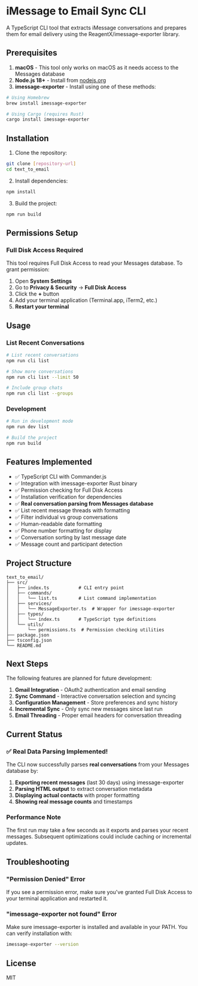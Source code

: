 # iMessage to Email Sync CLI

A TypeScript CLI tool that extracts iMessage conversations and prepares them for email delivery using the ReagentX/imessage-exporter library.

## Prerequisites

1. **macOS** - This tool only works on macOS as it needs access to the Messages database
2. **Node.js 18+** - Install from [nodejs.org](https://nodejs.org/)
3. **imessage-exporter** - Install using one of these methods:

```bash
# Using Homebrew
brew install imessage-exporter

# Using Cargo (requires Rust)
cargo install imessage-exporter
```

## Installation

1. Clone the repository:
```bash
git clone [repository-url]
cd text_to_email
```

2. Install dependencies:
```bash
npm install
```

3. Build the project:
```bash
npm run build
```

## Permissions Setup

### Full Disk Access Required

This tool requires Full Disk Access to read your Messages database. To grant permission:

1. Open **System Settings**
2. Go to **Privacy & Security** → **Full Disk Access**
3. Click the **+** button
4. Add your terminal application (Terminal.app, iTerm2, etc.)
5. **Restart your terminal**

## Usage

### List Recent Conversations

```bash
# List recent conversations
npm run cli list

# Show more conversations
npm run cli list --limit 50

# Include group chats
npm run cli list --groups
```

### Development

```bash
# Run in development mode
npm run dev list

# Build the project
npm run build
```

## Features Implemented

- ✅ TypeScript CLI with Commander.js
- ✅ Integration with imessage-exporter Rust binary
- ✅ Permission checking for Full Disk Access
- ✅ Installation verification for dependencies
- ✅ **Real conversation parsing from Messages database**
- ✅ List recent message threads with formatting
- ✅ Filter individual vs group conversations
- ✅ Human-readable date formatting
- ✅ Phone number formatting for display
- ✅ Conversation sorting by last message date
- ✅ Message count and participant detection

## Project Structure

```
text_to_email/
├── src/
│   ├── index.ts           # CLI entry point
│   ├── commands/
│   │   └── list.ts        # List command implementation
│   ├── services/
│   │   └── MessageExporter.ts  # Wrapper for imessage-exporter
│   ├── types/
│   │   └── index.ts       # TypeScript type definitions
│   └── utils/
│       └── permissions.ts  # Permission checking utilities
├── package.json
├── tsconfig.json
└── README.md
```

## Next Steps

The following features are planned for future development:

1. **Gmail Integration** - OAuth2 authentication and email sending
2. **Sync Command** - Interactive conversation selection and syncing
3. **Configuration Management** - Store preferences and sync history
4. **Incremental Sync** - Only sync new messages since last run
5. **Email Threading** - Proper email headers for conversation threading

## Current Status

### ✅ Real Data Parsing Implemented!

The CLI now successfully parses **real conversations** from your Messages database by:

1. **Exporting recent messages** (last 30 days) using imessage-exporter
2. **Parsing HTML output** to extract conversation metadata
3. **Displaying actual contacts** with proper formatting
4. **Showing real message counts** and timestamps

### Performance Note

The first run may take a few seconds as it exports and parses your recent messages. Subsequent optimizations could include caching or incremental updates.

## Troubleshooting

### "Permission Denied" Error

If you see a permission error, make sure you've granted Full Disk Access to your terminal application and restarted it.

### "imessage-exporter not found" Error

Make sure imessage-exporter is installed and available in your PATH. You can verify installation with:

```bash
imessage-exporter --version
```

## License

MIT
